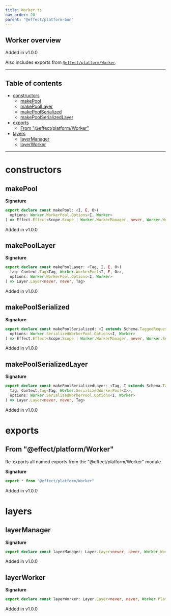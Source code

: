 ```yaml
---
title: Worker.ts
nav_order: 20
parent: "@effect/platform-bun"
---
```


## Worker overview

Added in v1.0.0

Also includes exports from [`@effect/platform/Worker`](https://effect-ts.github.io/platform/platform/Worker.ts.html).

---

<h2 class="text-delta">Table of contents</h2>

- [constructors](#constructors)
  - [makePool](#makepool)
  - [makePoolLayer](#makepoollayer)
  - [makePoolSerialized](#makepoolserialized)
  - [makePoolSerializedLayer](#makepoolserializedlayer)
- [exports](#exports)
  - [From "@effect/platform/Worker"](#from-effectplatformworker)
- [layers](#layers)
  - [layerManager](#layermanager)
  - [layerWorker](#layerworker)

---

# constructors

## makePool

**Signature**

```ts
export declare const makePool: <I, E, O>(
  options: Worker.WorkerPool.Options<I, Worker>
) => Effect.Effect<Scope.Scope | Worker.WorkerManager, never, Worker.WorkerPool<I, E, O>>
```

Added in v1.0.0

## makePoolLayer

**Signature**

```ts
export declare const makePoolLayer: <Tag, I, E, O>(
  tag: Context.Tag<Tag, Worker.WorkerPool<I, E, O>>,
  options: Worker.WorkerPool.Options<I, Worker>
) => Layer.Layer<never, never, Tag>
```

Added in v1.0.0

## makePoolSerialized

**Signature**

```ts
export declare const makePoolSerialized: <I extends Schema.TaggedRequest.Any>(
  options: Worker.SerializedWorkerPool.Options<I, Worker>
) => Effect.Effect<Scope.Scope | Worker.WorkerManager, never, Worker.SerializedWorkerPool<I>>
```

Added in v1.0.0

## makePoolSerializedLayer

**Signature**

```ts
export declare const makePoolSerializedLayer: <Tag, I extends Schema.TaggedRequest.Any>(
  tag: Context.Tag<Tag, Worker.SerializedWorkerPool<I>>,
  options: Worker.SerializedWorkerPool.Options<I, Worker>
) => Layer.Layer<never, never, Tag>
```

Added in v1.0.0

# exports

## From "@effect/platform/Worker"

Re-exports all named exports from the "@effect/platform/Worker" module.

**Signature**

```ts
export * from "@effect/platform/Worker"
```

Added in v1.0.0

# layers

## layerManager

**Signature**

```ts
export declare const layerManager: Layer.Layer<never, never, Worker.WorkerManager>
```

Added in v1.0.0

## layerWorker

**Signature**

```ts
export declare const layerWorker: Layer.Layer<never, never, Worker.PlatformWorker>
```

Added in v1.0.0
